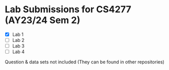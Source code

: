 # Lab Submissions for CS4277 (AY23/24 Sem 2)
- [X] Lab 1
- [ ] Lab 2
- [ ] Lab 3
- [ ] Lab 4

Question & data sets not included (They can be found in other repositories)
